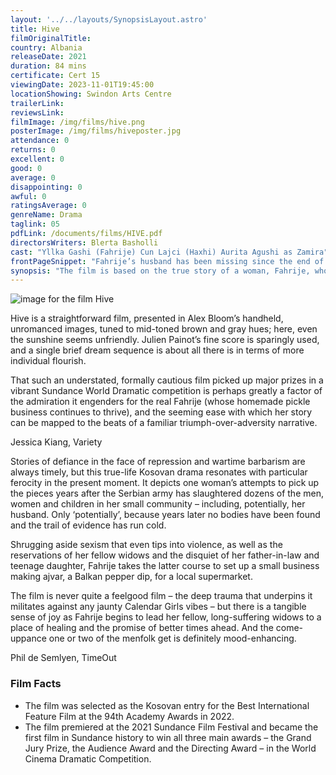 ```yaml
---
layout: '../../layouts/SynopsisLayout.astro'
title: Hive
filmOriginalTitle: 
country: Albania
releaseDate: 2021
duration: 84 mins
certificate: Cert 15
viewingDate: 2023-11-01T19:45:00
locationShowing: Swindon Arts Centre
trailerLink: 
reviewsLink: 
filmImage: /img/films/hive.png
posterImage: /img/films/hiveposter.jpg
attendance: 0
returns: 0
excellent: 0
good: 0
average: 0
disappointing: 0
awful: 0
ratingsAverage: 0
genreName: Drama
taglink: 05
pdfLink: /documents/films/HIVE.pdf
directorsWriters: Blerta Basholli
cast: "Yllka Gashi (Fahrije) Cun Lajci (Haxhi) Aurita Agushi as Zamira"
frontPageSnippet: "Fahrije’s husband has been missing since the end of the Kosovan war.  She sets up her own business to provide for her children but is opposed by the local patriarchal society."
synopsis: "The film is based on the true story of a woman, Fahrije, who goes against misogynistic societal expectations to become an entrepreneur after her husband went missing during the 1998-1999 Kosovo War.  She starts selling her own ajvar and honey, recruiting other women in the process.  She struggles to feed her family and also against a hostile community who is rooting for her to fail."
--- 
```

![image for the film Hive]( /img/films/hive.png ) 

Hive is a straightforward film, presented in Alex Bloom’s handheld, unromanced images, tuned to mid-toned brown and gray hues; here, even the sunshine seems unfriendly. Julien Painot’s fine score is sparingly used, and a single brief dream sequence is about all there is in terms of more individual flourish.

That such an understated, formally cautious film picked up major prizes in a vibrant Sundance World Dramatic competition is perhaps greatly a factor of the admiration it engenders for the real Fahrije (whose homemade pickle business continues to thrive), and the seeming ease with which her story can be mapped to the beats of a familiar triumph-over-adversity narrative.

<div class="review__author review__author--review1"> 
Jessica Kiang, Variety
</div> 

Stories of defiance in the face of repression and wartime barbarism are always timely, but this true-life Kosovan drama resonates with particular ferocity in the present moment.  It depicts one woman’s attempts to pick up the pieces years after the Serbian army has slaughtered dozens of the men, women and children in her small community – including, potentially, her husband.  Only ‘potentially’, because years later no bodies have been found and the trail of evidence has run cold.

Shrugging aside sexism that even tips into violence, as well as the reservations of her fellow widows and the disquiet of her father-in-law and teenage daughter, Fahrije takes the latter course to set up a small business making ajvar, a Balkan pepper dip, for a local supermarket.

The film is never quite a feelgood film – the deep trauma that underpins it militates against any jaunty Calendar Girls vibes – but there is a tangible sense of joy as Fahrije begins to lead her fellow, long-suffering widows to a place of healing and the promise of better times ahead.  And the come-uppance one or two of the menfolk get is definitely mood-enhancing.

<div class="review__author"> 
Phil de Semlyen, TimeOut
</div> 

### Film Facts 

* The film was selected as the Kosovan entry for the Best International Feature Film at the 94th Academy Awards in 2022.
* The film premiered at the 2021 Sundance Film Festival and became the first film in Sundance history to win all three main awards – the Grand Jury Prize, the Audience Award and the Directing Award – in the World Cinema Dramatic Competition.